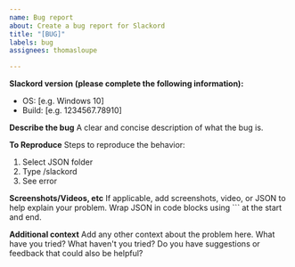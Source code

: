 ```yaml
---
name: Bug report
about: Create a bug report for Slackord
title: "[BUG]"
labels: bug
assignees: thomasloupe

---
```


**Slackord version (please complete the following information):**
 - OS: [e.g. Windows 10]
 - Build: [e.g. 1234567.78910]

**Describe the bug**
A clear and concise description of what the bug is.

**To Reproduce**
Steps to reproduce the behavior:
1. Select JSON folder
2. Type /slackord
3. See error

**Screenshots/Videos, etc**
If applicable, add screenshots, video, or JSON to help explain your problem. Wrap JSON in code blocks using ``` at the start and end.

**Additional context**
Add any other context about the problem here. What have you tried? What haven't you tried? Do you have suggestions or feedback that could also be helpful?
